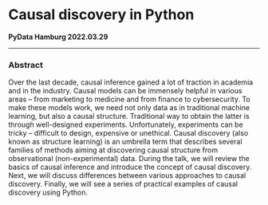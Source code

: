 # Causal discovery in Python

**PyData Hamburg 2022.03.29**

------------------------

### Abstract
Over the last decade, causal inference gained a lot of traction in academia and in the industry. Causal models can be immensely helpful in various areas – from marketing to medicine and from finance to cybersecurity. To make these models work, we need not only data as in traditional machine learning, but also a causal structure. Traditional way to obtain the latter is through well-designed experiments. Unfortunately, experiments can be tricky – difficult to design, expensive or unethical. Causal discovery (also known as structure learning) is an umbrella term that describes several families of methods aiming at discovering causal structure from observational (non-experimental) data. During the talk, we will review the basics of causal inference and introduce the concept of causal discovery. Next, we will discuss differences between various approaches to causal discovery. Finally, we will see a series of practical examples of causal discovery using Python.

